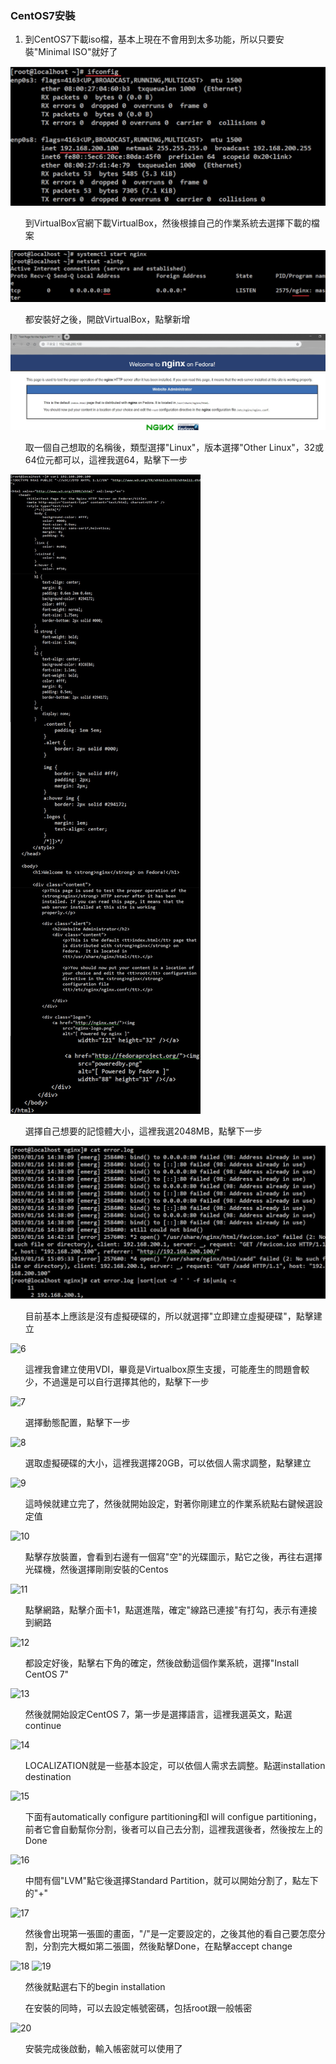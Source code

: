 ### CentOS7安裝

<ol>
<li>到CentOS7下載iso檔，基本上現在不會用到太多功能，所以只要安裝"Minimal ISO"就好了</li>
</ol>

![1](1.jpg)
<ol>到VirtualBox官網下載VirtualBox，然後根據自己的作業系統去選擇下載的檔案
</ol>

![2](2.jpg)

<ol>都安裝好之後，開啟VirtualBox，點擊新增
</ol>

![3](3.jpg)

<ol>取一個自己想取的名稱後，類型選擇"Linux"，版本選擇"Other Linux"，32或64位元都可以，這裡我選64，點擊下一步
</ol>

![4](4.jpg)

<ol>選擇自己想要的記憶體大小，這裡我選2048MB，點擊下一步
</ol>

![5](5.jpg)

<ol>目前基本上應該是沒有虛擬硬碟的，所以就選擇"立即建立虛擬硬碟"，點擊建立
</ol>

![6](6.jpg)

<ol>這裡我會建立使用VDI，畢竟是Virtualbox原生支援，可能產生的問題會較少，不過還是可以自行選擇其他的，點擊下一步
</ol>

![7](7.jpg)


<ol>選擇動態配置，點擊下一步
</ol>

![8](8.jpg)

<ol>選取虛擬硬碟的大小，這裡我選擇20GB，可以依個人需求調整，點擊建立
</ol>

![9](9.jpg)


<ol>這時候就建立完了，然後就開始設定，對著你剛建立的作業系統點右鍵候選設定值
</ol>

![10](10.jpg)

<ol>點擊存放裝置，會看到右邊有一個寫"空"的光碟圖示，點它之後，再往右選擇光碟機，然後選擇剛剛安裝的Centos
</ol>

![11](11.jpg)

<ol>點擊網路，點擊介面卡1，點選進階，確定"線路已連接"有打勾，表示有連接到網路
</ol>

![12](12.jpg)

<ol>都設定好後，點擊右下角的確定，然後啟動這個作業系統，選擇"Install CentOS 7"
</ol>

![13](13.jpg)

<ol>然後就開始設定CentOS 7，第一步是選擇語言，這裡我選英文，點選continue
</ol>

![14](14.jpg)



<ol>LOCALIZATION就是一些基本設定，可以依個人需求去調整。點選installation destination
</ol>

![15](15.jpg)


<ol>下面有automatically configure partitioning和I will configue partitioning，前者它會自動幫你分割，後者可以自己去分割，這裡我選後者，然後按左上的Done
</ol>

![16](16.jpg)


<ol>中間有個"LVM"點它後選擇Standard Partition，就可以開始分割了，點左下的"+"
</ol>

![17](17.jpg)


<ol>然後會出現第一張圖的畫面，"/"是一定要設定的，之後其他的看自己要怎麼分割，分割完大概如第二張圖，然後點擊Done，在點擊accept change
</ol>

![18](18.jpg)
![19](19.jpg)

<ol>然後就點選右下的begin installation
</ol>



<ol>在安裝的同時，可以去設定帳號密碼，包括root跟一般帳密
</ol>

![20](20.jpg)

<ol>安裝完成後啟動，輸入帳密就可以使用了
</ol>



